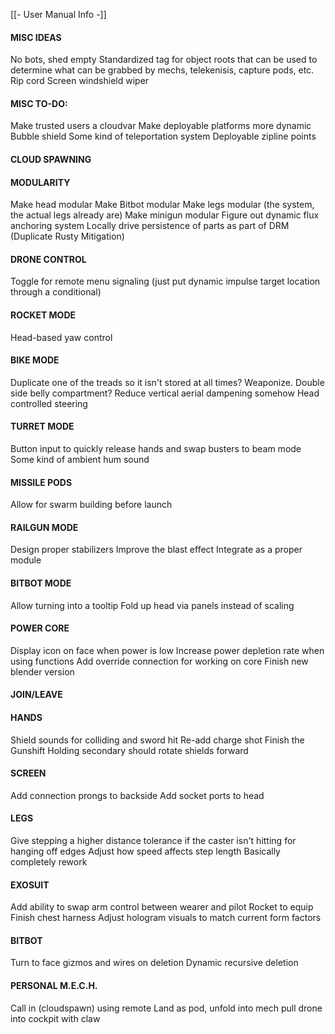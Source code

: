 [[- User Manual Info -]]
#### MISC IDEAS

No bots, shed empty
Standardized tag for object roots that can be used to determine what can be grabbed by mechs, telekenisis, capture pods, etc.
Rip cord
Screen windshield wiper
#### MISC TO-DO:

Make trusted users a cloudvar
Make deployable platforms more dynamic
Bubble shield
Some kind of teleportation system
Deployable zipline points
#### CLOUD SPAWNING

#### MODULARITY

Make head modular
Make Bitbot modular
Make legs modular (the system, the actual legs already are)
Make minigun modular
Figure out dynamic flux anchoring system
Locally drive persistence of parts as part of DRM (Duplicate Rusty Mitigation)
#### DRONE CONTROL

Toggle for remote menu signaling (just put dynamic impulse target location through a conditional)
#### ROCKET MODE

Head-based yaw control
#### BIKE MODE

Duplicate one of the treads so it isn't stored at all times?
Weaponize. Double side belly compartment?
Reduce vertical aerial dampening somehow
Head controlled steering
#### TURRET MODE

Button input to quickly release hands and swap busters to beam mode
Some kind of ambient hum sound
#### MISSILE PODS

Allow for swarm building before launch
#### RAILGUN MODE

Design proper stabilizers
Improve the blast effect
Integrate as a proper module
#### BITBOT MODE

Allow turning into a tooltip
Fold up head via panels instead of scaling
#### POWER CORE

Display icon on face when power is low
Increase power depletion rate when using functions
Add override connection for working on core
Finish new blender version
#### JOIN/LEAVE
#### HANDS

Shield sounds for colliding and sword hit
Re-add charge shot
Finish the Gunshift
Holding secondary should rotate shields forward
#### SCREEN

Add connection prongs to backside
Add socket ports to head
#### LEGS

Give stepping a higher distance tolerance if the caster isn't hitting for hanging off edges
Adjust how speed affects step length
Basically completely rework
#### EXOSUIT

Add ability to swap arm control between wearer and pilot
Rocket to equip
Finish chest harness
Adjust hologram visuals to match current form factors
#### BITBOT

Turn to face gizmos and wires on deletion
Dynamic recursive deletion
#### PERSONAL M.E.C.H.

Call in (cloudspawn) using remote
Land as pod, unfold into mech
pull drone into cockpit with claw